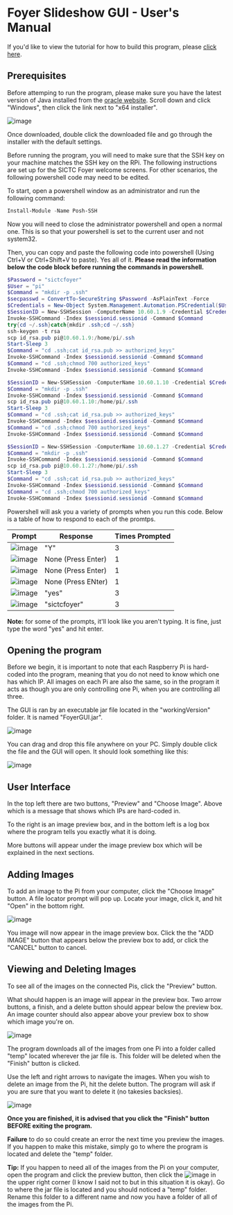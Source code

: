 # Foyer Slideshow GUI - User's Manual

If you'd like to view the tutorial for how to build this program, please [click here](https://github.com/Bandera2014/FoyerSlideshow/blob/main/README_2.md).

## Prerequisites

Before attemping to run the program, please make sure you have the latest version of Java installed from the [oracle website](https://www.oracle.com/java/technologies/downloads/#jdk17-windows). Scroll down and click "Windows", then click the link next to "x64 installer".

![image](https://user-images.githubusercontent.com/71509834/158451058-d54060f3-49eb-40da-94db-0598849ca8f6.png)

Once downloaded, double click the downloaded file and go through the installer with the default settings.

<!-- You will also need to download the latest version of PowerShell from [the PowerShell Github](https://github.com/PowerShell/PowerShell). You will want the "x64" version for windows. Be sure to select the ".msi" option from under the "Downloads(Stable)" column.
![image](https://user-images.githubusercontent.com/71509834/158450514-060f0443-8830-4bbb-a0ad-d62c18e7c4de.png)

Once downloaded, double click the downloaded file and go through the installer with the default settings. It may give a warning that "executable files may cause viruses" because it is a msi file, but this file comes directly from Microsoft and won't harm your computer. -->

Before running the program, you will need to make sure that the SSH key on your machine matches the SSH key on the RPi. The following instructions are set up for the SICTC Foyer welcome screens. For other scenarios, the following powershell code may need to be edited.

To start, open a powershell window as an administrator and run the following command:

```ps1
Install-Module -Name Posh-SSH
```

Now you will need to close the administrator powershell and open a normal one. This is so that your powershell is set to the current user and not system32.

Then, you can copy and paste the following code into powershell (Using Ctrl+V or Ctrl+Shift+V to paste). Yes all of it.
**Please read the information below the code block before running the commands in powershell.**

```ps1
$Password = "sictcfoyer"
$User = "pi"
$Command = "mkdir -p .ssh"
$secpasswd = ConvertTo-SecureString $Password -AsPlainText -Force
$Credentials = New-Object System.Management.Automation.PSCredential($User, $secpasswd)
$SessionID = New-SSHSession -ComputerName 10.60.1.9 -Credential $Credentials 
Invoke-SSHCommand -Index $sessionid.sessionid -Command $Command 
try{cd ~/.ssh}catch{mkdir .ssh;cd ~/.ssh}
ssh-keygen -t rsa
scp id_rsa.pub pi@10.60.1.9:/home/pi/.ssh
Start-Sleep 3
$Command = "cd .ssh;cat id_rsa.pub >> authorized_keys"
Invoke-SSHCommand -Index $sessionid.sessionid -Command $Command 
$Command = "cd .ssh;chmod 700 authorized_keys"
Invoke-SSHCommand -Index $sessionid.sessionid -Command $Command

$SessionID = New-SSHSession -ComputerName 10.60.1.10 -Credential $Credentials 
$Command = "mkdir -p .ssh"
Invoke-SSHCommand -Index $sessionid.sessionid -Command $Command 
scp id_rsa.pub pi@10.60.1.10:/home/pi/.ssh
Start-Sleep 3
$Command = "cd .ssh;cat id_rsa.pub >> authorized_keys"
Invoke-SSHCommand -Index $sessionid.sessionid -Command $Command 
$Command = "cd .ssh;chmod 700 authorized_keys"
Invoke-SSHCommand -Index $sessionid.sessionid -Command $Command

$SessionID = New-SSHSession -ComputerName 10.60.1.27 -Credential $Credentials 
$Command = "mkdir -p .ssh"
Invoke-SSHCommand -Index $sessionid.sessionid -Command $Command 
scp id_rsa.pub pi@10.60.1.27:/home/pi/.ssh
Start-Sleep 3
$Command = "cd .ssh;cat id_rsa.pub >> authorized_keys"
Invoke-SSHCommand -Index $sessionid.sessionid -Command $Command 
$Command = "cd .ssh;chmod 700 authorized_keys"
Invoke-SSHCommand -Index $sessionid.sessionid -Command $Command
```

Powershell will ask you a variety of prompts when you run this code. Below is a table of how to respond to each of the promtps.

| Prompt | Response | Times Prompted |
| --- | --- | --- |
| ![image](https://user-images.githubusercontent.com/71509834/161325515-f53e9cec-0d9b-40a6-b936-7454134d62c3.png) | "Y" | 3 |
| ![image](https://user-images.githubusercontent.com/71509834/161325612-26d7355a-c2a1-430e-b5b1-fc8ccae3e5c1.png) | None (Press Enter) | 1 |
| ![image](https://user-images.githubusercontent.com/71509834/161325696-0834ea6e-6492-4f99-9aeb-8c5d715bb0e9.png) | None (Press Enter) | 1 |
| ![image](https://user-images.githubusercontent.com/71509834/161325753-70933e69-a921-4d64-a9e7-6c07f8789909.png) | None (Press ENter) | 1 |
| ![image](https://user-images.githubusercontent.com/71509834/161325828-a201a065-5b5d-4d43-bd88-b7960d672aeb.png) | "yes" | 3 |
| ![image](https://user-images.githubusercontent.com/71509834/161325901-e04b87c3-16c2-44b7-83e6-4c022809adf0.png) | "sictcfoyer" | 3 |

**Note:** for some of the prompts, it'll look like you aren't typing. It is fine, just type the word "yes" and hit enter.

## Opening the program

Before we begin, it is important to note that each Raspberry Pi is hard-coded into the program, meaning that you do not need to know which one has which IP. All images on each Pi are also the same, so in the program it acts as though you are only controlling one Pi, when you are controlling all three.

The GUI is ran by an executable jar file located in the "workingVersion" folder. It is named "FoyerGUI.jar".

![image](https://user-images.githubusercontent.com/71509834/157729782-8dca0bb8-dec7-48af-b4b6-e0860b382f63.png)

You can drag and drop this file anywhere on your PC.
Simply double click the file and the GUI will open. It should look something like this:

![image](https://user-images.githubusercontent.com/71509834/157731470-ae3d926a-3039-4404-8fa9-1daddc5a9416.png)

## User Interface

In the top left there are two buttons, "Preview" and "Choose Image". Above which is a message that shows which IPs are hard-coded in.

To the right is an image preview box, and in the bottom left is a log box where the program tells you exactly what it is doing.

More buttons will appear under the image preview box which will be explained in the next sections.

## Adding Images

To add an image to the Pi from your computer, click the "Choose Image" button. A file locator prompt will pop up. Locate your image, click it, and hit "Open" in the bottom right.

![image](https://user-images.githubusercontent.com/71509834/157737086-a3bae711-279f-4fe8-b315-59c617e9f104.png)

You image will now appear in the image preview box. Click the the "ADD IMAGE" button that appears below the preview box to add, or click the "CANCEL" button to cancel.

## Viewing and Deleting Images

To see all of the images on the connected Pis, click the "Preview" button.

What should happen is an image will appear in the preview box. Two arrow buttons, a finish, and a delete button should appear below the preview box. An image counter should also appear above your preview box to show which image you're on.

![image](https://user-images.githubusercontent.com/71509834/157741399-eb04da33-db2f-4967-9ee7-00d3f3c96777.png)

The program downloads all of the images from one Pi into a folder called "temp" located wherever the jar file is. This folder will be deleted when the "Finish" button is clicked.

Use the left and right arrows to navigate the images. When you wish to delete an image from the Pi, hit the delete button. The program will ask if you are sure that you want to delete it (no takesies backsies).

![image](https://user-images.githubusercontent.com/71509834/157741812-b335896d-bfce-43dc-b330-d976b0511185.png)

**Once you are finished, it is advised that you click the "Finish" button BEFORE exiting the program.**

**Failure** to do so could create an error the next time you preview the images. If you happen to make this mistake, simply go to where the program is located and delete the "temp" folder.

**Tip:** If you happen to need all of the images from the Pi on your computer, open the program and click the preview button, then click the ![image](https://user-images.githubusercontent.com/71509834/157742945-eb0a1ecd-4ac2-4de6-8941-46ff42b0e033.png)
 in the upper right corner (I know I said not to but in this situation it is okay). Go to where the jar file is located and you should noticed a "temp" folder. Rename this folder to a different name and now you have a folder of all of the images from the Pi.
